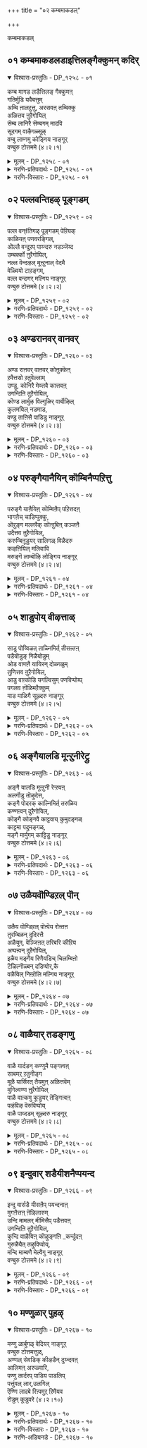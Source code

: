 +++
title = "०२ कम्बमाकडल्"

+++

कम्बमाकडल्

## ०१ कम्बमाकडलडाइत्तिलङ्गैक्कुमन् कदिर्

<details open><summary>विश्वास-प्रस्तुतिः - DP_१२५८ - ०१</summary>

कम्ब मागड लडैत्तिलङ् गैक्कुमऩ्  
गतिर्मुडि यवैबत्तुम्  
अम्बि ऩालऱुत्तु, अरसवऩ् तम्बिक्कु  
अळित्तव ऩुऱैगोयिल्  
सॆम्ब लानिरै सॆण्बगम् मादवि  
सूदगम् वाऴैगळ्सूऴ्  
वम्बु लाम्गमु कोङ्गिय नाङ्गूर्  
वण्बुरु टोत्तममे (४।२।१)
</details>

<details><summary>मूलम् - DP_१२५८ - ०१</summary>

कम्ब मागड लडैत्तिलङ् गैक्कुमऩ्  
गतिर्मुडि यवैबत्तुम्  
अम्बि ऩालऱुत्तु, अरसवऩ् तम्बिक्कु  
अळित्तव ऩुऱैगोयिल्  
सॆम्ब लानिरै सॆण्बगम् मादवि  
सूदगम् वाऴैगळ्सूऴ्  
वम्बु लाम्गमु कोङ्गिय नाङ्गूर्  
वण्बुरु टोत्तममे (४।२।१)
</details>

<details><summary>गरणि-प्रतिपदार्थः - DP_१२५८ - ०१</summary>

कम्बम् = अलॆगळिन्द तुम्बिरुव, मा कडल् = दॊड्ड कडलन्नु, अडैत्तु = अडगिसि, इलङ्गैक्कु मन् = लङ्कॆय राजन, कदिर् = हॊळॆयुव, मुडि अवै पत्तुम् = हत्तु तलॆगळन्नू, अम्बिनाल् = अम्बिनिन्द, अऱुत्तु = कत्तरिसि, अरशु= राज्यवन्नु \(अरसुतनवन्नु\), अवन् तम्बिक्कु= अवन तम्मनिगॆ, अळित्तवन् = कॊट्टवनु, उऱै = वासिसुव, कोयिल् = पवित्रस्थळवॆन्दरॆ, शॆम् = सॊगसाद, पला निरै = हलसिन मरगळ गुम्पिनिन्दलू शॆण् बहम् = सम्पगॆ, मादवि= माधविलतॆ, शूदहम् = मावु, वाऴैहळ् = बाळॆ इवुगळिन्द, शूऴ् = सुत्तुवरियल्पट्टु, वम्बु = परिमळवन्नु, उलाम् = हरडुव, कमुकु = अडकॆय मरगळु, ओङ्गिय = ऎत्तरवागि बॆळॆदिरुव, नाङ्गूर् = तिरुनाङ्गूरिन, वण् पुहुडोत्तममे = सॊबगिन पुरुषोत्तम क्षेत्रवे. 
</details>

<details><summary>गरणि-विस्तारः - DP_१२५८ - ०१</summary>

अलॆगळिन्द तुम्बिरुव बलुदॊड्ड कडलन्नु अडगिसि, लङ्कॆयराजन हत्तु तलॆगळन्नू अम्बिनिन्द कत्तरिसि, अरसुतनवन्नु अवन तम्मनिगॆ कॊट्टवनु नॆलसिरुव पवित्रस्थळवॆन्दरॆ, सॊगसाद हलसिन मरगळ गुम्पुगळिन्दलू, मत्तु सम्पगॆ, माधवि, मावु, बाळॆ मरगळिन्दळू सुत्तुवरियल्पट्टु, परिमळवन्नु हरडुव अडकॆय मरगळु ऎत्तरवागि बॆळॆदिरुव तिरुनाङ्गूरिन सॊबगिन पुरुषोत्तमक्षेत्रवे. 

दुष्टरन्नु निग्रहिसुवुदु, शिष्टरन्नु अनुग्रहिसुवुदु भगवन्तन माळ्कॆयष्टॆ\! अवनु श्रीरामनागि अवतरिसि, अलॆगळिन्द तुम्बिद दॊड्ड दक्षिण समुद्रवन्नु अडगिसि, अदक्कॆ अड्डलागि सेतुवॆकट्टि, लङ्कॆगॆ धाळियिट्टु, लङ्कॆय राजनाद रावणासुरनन्नु ऎदुरिसि, हॊळॆहॊळॆयुव किरीटगळन्नु धरिसिद अवन हत्तु तलॆगळन्नू तन्न अम्बिनिन्दले तुण्डरिसि हाकिदनु. अवन तम्मनाद विभीषणनिगॆ लङ्कॆय राज्यवन्नु पट्टकट्टिदनु. इदु भगवन्तन माळ्कॆगॆ ऒन्दु निदर्शन. आ स्वामिये ईग भूलोकवासिगळन्नु अनुग्रहिसुवुदक्कागि तिरुनाङ्गूरिन वण् पुरुषोत्तम क्षेत्रदल्लि बन्दु नॆलसिद्दानॆ. आ क्षेत्रदल्लि ऎल्लि नोडिदरू हलसिन मरगळु गुम्पुगुम्पागि बॆळॆदिवॆ. सम्पगॆ मरगळू, माविनमरगळू, बाळॆय मरगळू, अडकॆय मरगळू ऎत्तरवागि बॆळॆदु शोभिसुत्तवॆ. अडकॆय मरगळल्लि हॊम्बाळॆगळु बिरिदु परिमळवन्नु ऎल्ल कडॆगू हरडुत्तवॆ. माधवी लतॆगळू इतर हूविन बळ्ळिगळु तुम्बि हरडिवॆ. माधवीलतॆगळू इतर हूविन बळ्ळिगळु तुम्बि हरडिवॆ. इन्थ सॊबगिनिन्द तुम्बि मॆरॆयुव आ पवित्रक्षेत्रदल्लि भगवन्तनन्नु कण्डु, अवन सेवॆयल्लि तॊडगि, अवन अनुग्रहक्कॆ पात्ररागबेकॆन्नुत्तारॆ, आळ्वाररु.
</details>

## ०२ पल्लवन्तिहऴ् पूङ्गडम्

<details open><summary>विश्वास-प्रस्तुतिः - DP_१२५९ - ०२</summary>

पल्ल वन्fतिगऴ् पूङ्गडम् पेऱियक्  
काळियऩ् पणवरङ्गिल्,  
ऒल्लै वन्दुऱप् पाय्न्दरु नडञ्जॆय्द  
उम्बर्क्को ऩुऱैगोयिल्,  
नल्ल वॆन्दऴल् मूऩ्ऱुनाल् वेदमै  
वेळ्वियो टाऱङ्गम्,  
वल्ल वन्दणर् मल्गिय नाङ्गूर्  
वण्बुरु टोत्तममे (४।२।२)
</details>

<details><summary>मूलम् - DP_१२५९ - ०२</summary>

पल्ल वन्fतिगऴ् पूङ्गडम् पेऱियक्  
काळियऩ् पणवरङ्गिल्,  
ऒल्लै वन्दुऱप् पाय्न्दरु नडञ्जॆय्द  
उम्बर्क्को ऩुऱैगोयिल्,  
नल्ल वॆन्दऴल् मूऩ्ऱुनाल् वेदमै  
वेळ्वियो टाऱङ्गम्,  
वल्ल वन्दणर् मल्गिय नाङ्गूर्  
वण्बुरु टोत्तममे (४।२।२)
</details>

<details><summary>गरणि-प्रतिपदार्थः - DP_१२५९ - ०२</summary>

पल्लवम् = चिगुरॆलॆगळु, तिहऴ् = हॊळॆयुव, पू = हू तुम्बिद, कडम्बु = कडम्बद \(कडहद\) मरवन्नु, एऱि = हत्ति, अ काळियन् = आ काळीयन, पणम् = हॆडॆगळॆम्ब, अरङ्गिल् = नाट्यरङ्गदल्लि, ऒल्लै = इद्दक्किद्दन्तॆये \(हटत्तागि\), वन्दु = बन्दु निन्तु, उऱ = बेगलॆ, पाय्न्दु = नॆगॆदु, अरु = अद्भुतवाद, नडम् शॆय्द = नाट्यवन्नाडिद, उम्बर् कोन् = देवतॆगळ ऒडॆयनु, उऱै = वासिसुव, कोयिल् = पवित्रस्थळवॆम्बुदु, नल्ल = पवित्रवाद, \(ऒळ्ळॆय\), वॆम् = ज्वलिसुत्तिरुव, तऴल् = अग्नि मून्ऱु = मूरन्नू, नाल् वेदम् = नाल्कु वेदगळन्नू, ऐवेळ्वियोडु = ऐदु यज्ञगळन्नू, आऱु अङ्गम् = आरु वेदङ्गगळन्नू, वल्ल = बल्लवराद, अन्दणर् = ब्राह्मणरु, मल् हिय = नॆलसिरुव, नाङ्गूर् = तिरुनाङ्गूरिन, वण् पुरुडोत्तममे = वण् पुरुषोत्तम क्षेत्रवे. 
</details>

<details><summary>गरणि-विस्तारः - DP_१२५९ - ०२</summary>

चिगुरॆलॆगळिन्द हॊळॆयुव हूतुम्बिद कदम्बद मरवन्नेरि, आ काळीयन हॆडॆगळॆम्ब नाट्यरङ्गदल्लि हटत्तागि बन्दु, ऒडनॆये हारि, अद्भुतवाद नाट्यवन्नाडिद देवतॆगळ ऒडॆयनु नॆलसिरुव पवित्रस्थळवॆम्बुदु, ऒळ्ळॆय प्रज्वलिसुव मूरु अग्निगळन्नू, नाल्कु वेदगळन्नू, ऐदु यज्ञगळन्नू, आरु वेदाङ्गगळन्नूबल्ल ब्राह्मणरु वासिसुव तिरुनाङ्गूरिन वण् पुरुषोत्तम क्षेत्रवे. 

यमुनानदिय काळिन्दि मडुविनल्लि काळीयनॆम्ब विषसर्प वासिसुत्ता मडुविन नीरन्नु विषमयवागि माडि, दनकरुगळिगूसह कुडियलागदन्तॆ माडिदॆयॆम्ब विषय बालकृष्णनिगॆ तिळियितु. मडुविन दडदल्लि ऒण्टियागि कडहद मरबॆळॆदु निन्तित्तु. अदर तुम्ब चिगुरॆलॆ, हूगळु हॊळॆयुत्ता शोभिसुत्तित्तु. कृष्ण अदन्नेरिद. अदर ऎत्तरवाद कॊम्बॆयिन्द मडुविनॊळक्कॆ धुमुकिद. जॊतॆगारराद गोवळ बालकरु हाहाकार माडिदरु. भयदिन्द नडुगिदरु. दिक्कुतोचदन्तॆ कातरदिन्द मडुवन्ने नोडुत्त निन्तरु. स्वल्पहॊत्तिनॊळगागि अवरॊन्दु अद्भुतवन्नु कण्डरु\! काळीयन तॆरॆद हॆडॆय मेलॆ श्रीकृष्णनिद्द\! अल्लिये अवनु नाट्यवाडुत्ता आनन्दिसुत्तिद्द\! ऎल्लरू आनन्दसागरदल्लि मुळुगिदरु. देवाधिदेवनाद स्वामिये अवनु. अवने ईग, तिरुनाङ्गूरिन वण् पुरुषोत्तम क्षेत्रदल्लि नॆलसिरुवुदु. अल्लि वासिसुव वैदिकरु बहळ निष्ठरु. त्रेताग्नियन्नु श्रद्धॆयिन्द बॆळॆसिकॊण्डु बरुत्तारॆ. अवरिगॆ नाल्कुवेदगळू हृद्गत. पञ्चमहायज्ञगळन्नु प्रतिदिनवू नडॆसुवुदु तप्पुवुदिल्ल. आरु वेदङ्गगळन्नू चॆन्नागि अभ्यास माडिद्दारॆ. अन्थ श्रेष्ठब्राह्मणरु वासिसुव तिरुनाङ्गूरिन वण् पुरुषोत्तम क्षेत्रक्कॆ होगि, भगवन्तन सेवॆमाडि, अवन कृपॆगॆ पात्ररागबेकॆन्नुत्तारॆ आळ्वाररु. 

मूरु अग्निगळु – आहवनीय, गार्हपत्य, दक्षिणाग्नि,

नाल्कु वेदगळु – ऋक्, यजुस्, साम, अथर्व

ऐदु यज्ञगळु – देव, पितृ, ऋषि, मानव, प्राणि.

आरु वेदगळु – शिक्षॆ, व्याकरण, छन्दस्सु, निरुक्त, ज्योतिष, कल्प.
</details>

## ०३ अण्डरानवर् वानवर्

<details open><summary>विश्वास-प्रस्तुतिः - DP_१२६० - ०३</summary>

अण्ड राऩवर् वाऩवर् कोऩुक्कॆऩ्  
ऱमैत्तसो ऱतुवॆल्लाम्  
उण्डु, कोनिरै मेय्त्तवै कात्तवऩ्  
उगन्दिऩि तुऱैगोयिल्,  
कॊण्ड लार्मुऴ विल्गुळिर् वार्बॊऴिल्  
कुलमयिल् नडमाड,  
वण्डु ताऩिसै पाडिडु नाङ्गूर्  
वण्बुरु टोत्तममे (४।२।३)
</details>

<details><summary>मूलम् - DP_१२६० - ०३</summary>

अण्ड राऩवर् वाऩवर् कोऩुक्कॆऩ्  
ऱमैत्तसो ऱतुवॆल्लाम्  
उण्डु, कोनिरै मेय्त्तवै कात्तवऩ्  
उगन्दिऩि तुऱैगोयिल्,  
कॊण्ड लार्मुऴ विल्गुळिर् वार्बॊऴिल्  
कुलमयिल् नडमाड,  
वण्डु ताऩिसै पाडिडु नाङ्गूर्  
वण्बुरु टोत्तममे (४।२।३)
</details>

<details><summary>गरणि-प्रतिपदार्थः - DP_१२६० - ०३</summary>

अण्डर् आनवर् = मानवरु, वानवर् = देवतॆगळु – इवरॆल्लर – कोनुक्कु ऎन्ऱु = ऒडॆयनिगॆ ऎन्दु, अमैन्द = शेखरिसिद, शोऱु अवॆल्लाम् = आहारवन्नॆल्ला, उण्डु = उण्डु, कोनिरै = दनकरुगळ मन्दॆगळन्नु, मेय् त्तु = मेयिसि, अवै कात्तवन् = अवुगळन्नु रक्षिसिदवनु, उहन्दु = आशॆपट्टु, इनिदु = प्रीतियिन्द, उऱैकोयिल् = नॆलसिरुव पवित्रक्षेत्रवॆन्दरॆ, कॊण्डल् = मोडगळु, आर् = तुम्बिकॊण्डु, मुऴविल् = घर्जिसुवाग, कुळिर् = तम्पागि, वार् = हरडिरुव, पॊऴिल् = तोपुगळल्लि, कुलम् = गुम्पुगुम्पागि, मयिल् = नविलुगळु, नडम् = नृत्यमाडुवन्थ, वण्डु तन् = दुम्बिगळु तावागि, इशैपाडुम् = गानमाडुव, नाङ्गूर् = तिरुनाङ्गूरिन वण् पुरुडोत्तममे = वण् पुरुषोत्तम क्षेत्रवे, 
</details>

<details><summary>गरणि-विस्तारः - DP_१२६० - ०३</summary>

मानवर मत्तु देवतॆगळ ऒडॆयनिगॆन्दु शेखरिसिद आहारवन्नॆल्ला उण्डु, दनकरुगळ मन्दॆगळन्नु मेयिसि, अवुगळन्नु रक्षिसिदवनु आशॆपट्टु प्रीतियिन्द नॆलसिरुव पवित्रक्षेत्रवॆन्दरॆ, मोडगळु तुम्बिकॊण्डु घर्जिसुवाग, तम्पागि हरडिरुव तोपुगळल्लि तण्डतण्डवागि नविलुगळु नृत्यमाडुवन्थ मत्तु दुम्बिगळु तावागि गानमाडुवन्थ तिरुनाङ्गूरिन वण् पुरुषोत्तम क्षेत्रवे. 

नन्दगोकुलदल्लि सम्प्रदायवॊन्दित्तु. गोवळरु वर्षवर्षवू शरत्कालदल्लि देवॆन्द्रनिगॆ पूजॆयन्नु विजृम्भणॆयिन्द नडॆसुत्तिद्दरु. आग देवेन्द्रनिगॆन्दु दॊड्ड हब्बवन्नु माडि, राशिराशियागि ऎडॆयन्नु माडि, आ बालवृद्धरागि ऎल्लरू सेरि, सन्तोषदिन्द इरुत्तिद्दरु. देवेन्द्रनु अवरिगॆ समृद्धियागि मळॆसुरिसि, उपकरिसुत्तानॆन्दू अदक्कॆ तावु कृतज्ञतॆयन्नु हागॆ सूचिसबेकॆन्दू अवरु तिळिदिद्दरु. अवर नडुवॆ बॆळॆयुत्तिद्द बालकृष्णनु ऒन्दु सलद ई हब्बद समयदल्लि गोकुलद जनरिगॆ हेळिदनु- देवेन्द्रनु यारु, अवनॆल्लिद्दानॆ अवनु हेगिद्दानॆ ऎम्बुदन्नु यारू कण्डिल्ल. अवने नमगॆ मळॆगरॆयुवनॆम्बुदक्कॆ गुरुतेनु? इक्को, नम्म मग्गुलल्लि नमगू नम्म दनकरुगळिगू आसरॆयागि, नावु कण्डन्तॆ मोडगळन्नु तडॆदु मळॆगरॆसुवुदु ई गोवर्धन पर्वतविदॆ. अदे हुल्लु नीरन्नु नम्म दनकरुगळिगॆ ऒदगिसुवुदु. अदे नम्म प्रत्यक्षआद उपकारि. मग्गुलल्लि कङ्गॊळिसुत्तिरुव गोवर्धनपर्वतक्कॆ ऎडॆमाडोण. काणद देवेन्द्रनिगॆ बेड. “कृष्णन मातु ऎल्लरिगू हितवॆनिसितु. हागॆये, आ सल, गोवळरॆल्लरू सेरि गोवर्धनगिरिगे ऎडॆमाडि, सन्तसगॊण्डरु. कृष्णनु हेळिदन्तॆये, गोवळरु नोडुत्तिरुवन्तॆ, पर्वतदिन्द भव्यवाद ऒन्दु आकृति इळिदु बन्दु, अवरु इक्किद ऎडॆयन्नुण्डु, अवरन्नु हरसि कण्मरॆयायितु. गोवळरॆल्लरू तृप्तरादरु. इदन्नु कण्डु देवेन्द्रनिगॆ कडुकोप बन्तु. इडिय गोकुलवन्ने नाशमाडिबिडुवुदागि बगॆदु, एळु दिनगळ काल सततवाद बिरुसु मळॆयन्नु नन्दगोकुलद मेलॆ सुरिसिदनु. आग बालकृष्णनु गोवर्धन पर्वतवन्नु कॊडॆयन्तॆ ऎत्ति हिडिदु, अदरडियल्लि गोवुगळन्नू गोवळरन्नू रक्षिसिदनु. हीगॆ, भगवन्तनु श्रीकृष्णरूपियागि, गोवुगळन्नू गोवळरन्नू रक्षिसिदनु. हीगॆ, भगवन्तनु श्रीकृष्णरूपियागि, गोवुगळन्नु मेयिसिद्दल्लदॆ, अवुगळन्नु अपायदिन्द रक्षिसिद हिरिमॆयुळ्ळवनु. आ स्वामिये ईग तिरुनाङ्गूरिन वण् पुरुषोत्तम क्षेत्रदल्लि नॆलसिद्दानॆ. अल्लि मोडगळु कालकालक्कॆ मळॆगरॆयुवुवु. अवुगळ घर्जनॆगॆ तम्पाद तोपुगळल्लि वासिसुव नविलुगान माडुत्तिरुवुवु. आ सॊबगिन क्षेत्रक्कॆ होगि भगवन्तन सेवॆ माडि, अवन कृपॆगॆ पात्ररागबेकॆन्दु आळ्वाररु हेळुत्तारॆ.
</details>

## ०४ परुङ्गैयानैयिन् कॊम्बिनैप्पऱित्तु

<details open><summary>विश्वास-प्रस्तुतिः - DP_१२६१ - ०४</summary>

परुङ्गै याऩैयिऩ् कॊम्बिऩैप् पऱित्तदऩ्  
भागऩैच् चाडिप्पुक्कु,  
ऒऱुङ्ग मल्लरैक् कॊऩ्ऱुबिऩ् कञ्जऩै  
उदैत्तव ऩुऱैगोयिल्,  
करुम्बिऩूडुयर् सालिगळ् विळैदरु  
कऴऩियिल् मलिवावि  
मरुङ्गॆ लाम्बॊऴि लोङ्गिय नाङ्गूर्  
वण्बुरु टोत्तममे (४।२।४)
</details>

<details><summary>मूलम् - DP_१२६१ - ०४</summary>

परुङ्गै याऩैयिऩ् कॊम्बिऩैप् पऱित्तदऩ्  
भागऩैच् चाडिप्पुक्कु,  
ऒऱुङ्ग मल्लरैक् कॊऩ्ऱुबिऩ् कञ्जऩै  
उदैत्तव ऩुऱैगोयिल्,  
करुम्बिऩूडुयर् सालिगळ् विळैदरु  
कऴऩियिल् मलिवावि  
मरुङ्गॆ लाम्बॊऴि लोङ्गिय नाङ्गूर्  
वण्बुरु टोत्तममे (४।२।४)
</details>

<details><summary>गरणि-प्रतिपदार्थः - DP_१२६१ - ०४</summary>

परु = बलितिरुव \(दप्पनाद\), कै = सॊण्डलिन, यानैयिन् = आनॆय, कॊम्बिनै= दन्तवन्नु, पऱित्तु = मुरिदु \(कित्तु\)कॊण्डु, अदन् पाहनै = अदर मावटिगनन्नु, शादि = कॊन्दु, पुक्कु = ऒळहॊक्कु ऒरुङ्ग = सालागि \(ऒब्बरागुतलॊब्बनागि\), मल्लरै = जट्टिगळन्नु, कॊन्ऱु= कॊन्दु, पिन् = अनन्तर, कञ्जनै = कंसनन्नु, उदैत्तवन् = ऒदॆदुकॊन्दवनु, उऱै = कंसनन्नु, उदैत्तवन् = ऒदॆदुकॊन्दवनु, उऱै = वासिसुव, कोयिल् = पवित्रस्थळवॆन्दरॆ, करुम्बिनुडु = कब्बिनॊडनॆ, उयर् = ऎत्तरवाद, शालिहळ् = बत्तवु, विळैतरु = बॆळॆयुव, कऴनियिल् = गद्दॆगळल्लि, मलि = तुम्बिरुव, वावि = इळियुव बाविगळ, मरुङ्गु ऎल्लाम् = मग्गुलल्लॆल्ला, पॊऴिल् = तोपुगळु, ओङ्गिय = ऎत्तरवागि बॆळॆदिरुव, नाङ्गूर् = तिरुनाङ्गूरिन, वण् पुरुडोत्तममे = वण् पुरुषोत्तम क्षेत्रवे. 
</details>

<details><summary>गरणि-विस्तारः - DP_१२६१ - ०४</summary>

बलितु दप्पनाद सॊण्डलिन आनॆय दन्तवन्नु मुरिदुकॊण्डु अदर मावटिगनन्नु कॊन्दु, ऒळहॊक्कु, ऒब्बरागुतलॊब्बरागि जट्टिगळन्नु कॊन्दु, अनन्तर कंसनन्नु ऒदॆदुकॊन्दवनु वासिसुव पवित्रस्थळवॆन्दरॆ, कब्बिगॆ सरिसमनागि ऎत्तरवागि बत्तवु बॆळॆयुव गद्दॆगळल्लि तुम्बिरुव इळियुव बाविगळ मग्गुलल्लि ऎल्ल कडॆयू ऎत्तरवागि बॆळॆदिरुव तोपुगळुळ्ळ तिरुनाङ्गूरिन वण् पुरुषोत्तम क्षेत्रवे. 

मधुरॆय हॆब्बागिलल्लि कंसन प्रेरणॆयिन्द कृष्णनन्नु कॊल्ललु बलिष्ठवाद कुवलयापीडवॆम्ब मद्दानॆयु कादित्तु. कृष्णनन्नु कण्डॊडनॆ अदर मावटिगनु अदन्नु अवन मेलॆ नुग्गिसिदनु. बालकृष्णनु अदन्नु ऎदुरिसि, अदर दन्तवन्नु मुरिदुकॊण्डु, अदरिन्दले आ दुष्टमावटिगनन्नु कॊन्दु हाकिदनु. 

हॆब्बागिलन्नु दाटि, ऒळहॊक्काग, अवनन्नु \(कृष्णनन्नु\) ऎदुरिसलु नुरित जट्टिगळु कादिद्दरु. अवरू कंसनिन्द प्रेरितरादवरे. बालकृष्णनु आ नुरित जट्टिगळन्नु ऒब्बनागुतलॊब्बनन्नु कॊन्दुहाकि ऎल्लरन्नू मुगिसिदनु. 

कडॆगॆ, ऎल्ल कॆडुकिगू कारणनाद कंसनन्ने कृष्णनु जुट्टुहिडिदु कॆळक्कॆळॆदु कालिनिन्द ऒदॆदु कॊन्दु हाकिदनु. स्वामियु दुष्ट निग्रहमाडिद्दु हीगॆ. आ स्वामिये ईग तिरुनाङ्गूरिन वण् पुरुषोत्तम क्षेत्रदल्लि नॆलसिद्दानॆ. अदु बलु हुलुसाद क्षेत्र. ऎल्लि नोडिदरू कॆम्बत्तद गद्दॆगळु अल्लि बॆळॆयुव बत्तवादरो कब्बिन हागॆये ऎत्तरवागि, आ कब्बन्ने सोलिसिबिडुवन्तॆ, बॆळॆयुत्तदॆ. गद्दॆगळ मग्गुलल्ले इळियुव बाविगळु हेरळवागिवॆ. अल्लदॆ, नीरिन कालुवॆगळु तुम्बि हरियुत्तवॆ. इवुगळे आ गद्दॆगळिगॆ आसरॆ. 

आ सुन्दर क्षेत्रक्कॆ होगि, स्वामिय सेवॆ माडि, अवन कृपॆगॆ पात्ररागबेकॆन्नुत्तारॆ आळ्वाररु.
</details>

## ०५ शाडुपोय् वीऴत्ताळ्

<details open><summary>विश्वास-प्रस्तुतिः - DP_१२६२ - ०५</summary>

साडु पोय्विऴत् ताळ्निमिर्त् तीसऩ्तऩ्  
पडैयॊडुङ् गिळैयोडुम्  
ओड वाणऩै यायिरन् दोळ्गळुम्  
तुणित्तव ऩुऱैगोयिल्,  
आडु वाऩ्कॊडि यगल्विसुम् पणविप्पोय्प्  
पगलव ऩॊळिमऱैक्कुम्  
माड माळिगै सूऴ्दरु नाङ्गूर्  
वण्बुरु टोत्तममे (४।२।५)
</details>

<details><summary>मूलम् - DP_१२६२ - ०५</summary>

साडु पोय्विऴत् ताळ्निमिर्त् तीसऩ्तऩ्  
पडैयॊडुङ् गिळैयोडुम्  
ओड वाणऩै यायिरन् दोळ्गळुम्  
तुणित्तव ऩुऱैगोयिल्,  
आडु वाऩ्कॊडि यगल्विसुम् पणविप्पोय्प्  
पगलव ऩॊळिमऱैक्कुम्  
माड माळिगै सूऴ्दरु नाङ्गूर्  
वण्बुरु टोत्तममे (४।२।५)
</details>

<details><summary>गरणि-प्रतिपदार्थः - DP_१२६२ - ०५</summary>

शाडु = शकटवु, पोय् वीऴ = होगि बीळुवन्तॆ, ताळ् = कालुगळन्नु, निमिर् त्तु = चाचिदवनू, ईशन् = ईश्वरनु, तन् पडैयोडुम् = तन्न भूतगणगळॊडनॆ \(सेनॆयॊडनॆ\), किळैयोडुम् = बळगदवरॊडनॆ, ओड = सोतुहोगलु, वाणनै = बाणसुरनन्नु, आयिरम् तोळहळु = अवन साविर तोळुगळन्नु, तुणित्तवन् = तुण्डरिसिदवनू, उऱै कोयिल् = नॆलसिरुव क्षेत्रवॆन्दरॆ, आडु = अलुगाडुत्तिरुव, वान् कॊडि = सुन्दरवाद ध्वजगळु, अहल् विशुम्बु= विस्तारवाद गगनवन्नु, अणविपोय् = एरिहोगि, पहलवन् = सूर्यन, ऒळि = बॆळकन्नु, मऱैक्कूम् = मरॆमाडुवन्थ, माडम् = उप्परिगॆय मनॆगळू, माळिहै = महडि मनॆगळू, शूऴ् तरु = सुत्तुवरिदिरुव, नाङ्गूर् = तिरुनाङ्गूरिन, विण् पुरुडोत्तममे = विण् पुरुषोत्तम क्षेत्रवे. 
</details>

<details><summary>गरणि-विस्तारः - DP_१२६२ - ०५</summary>

शकटवु होगि बीळुवन्तॆ कालुगळन्नु चाचिदवनू, ईश्वरनु तन्न सेनॆयॊडनॆयू बळगदवरॊडनॆयू सोतु होगलु बाणासुरन साविर तोळुगळन्नु तुण्डरिसिदवनू नॆलसिरुव पवित्रस्थळवॆन्दरॆ, अलुगाडुत्तिरुव सुन्दरवाद ध्वजगळु विशालवाद गगनवन्नु निलुकि, सूर्यन बॆळकन्नु मरॆमाडुवन्थ उप्परिगॆ मनॆगळु महडिमनॆगळु सुत्तुवरिदिरुव तिरुनाङ्गूरिन विण् पुरुषोत्तम क्षेत्रवे. 

भगवन्तनु कृष्णनागि अवतरिसि नडॆसिद अद्भुतकार्यगळु अवनु हुट्टिद गळिगॆयिन्दलू कण्डुबन्दिवॆयष्टॆ\! अवुगळल्लि शकटासुरसंहार स्वामियु ऎळॆय मगुवागिद्दाग नडॆदद्दु. बाणासुरन दर्पवन्नु मुरिदद्दु अवनु दॊड्डवनाद मेलॆ, ई ऎरडन्नू इल्लि आळ्वाररु सूचिसिद्दारॆ. 

कंसनाद प्रेरितनाद शकटासुरनु नन्दगोकुलदल्लि ऎळॆय मगुवागि बॆळॆयुत्तिद्द कृष्णनन्नु कॊल्लबेकॆन्दु बन्द. ऒन्दु बण्डिय रूपवन्नु तळॆदु आडुत्त मलगिद्द शिशुवाद कृष्णनमेलॆ हरिदु अवनन्नु कॊन्दु बिडबेकॆम्बुदुआ असुरन हवणिकॆ. हसुळॆयन्तॆ कालन्नु आडिसुत्तिरुवन्तॆये मुन्नुग्गि अवन मेलॆये बरुत्तिद्द बण्डियन्नु तन्न पुट्ट कालिनिन्द झाडिसिद. परिणामवागि, बण्डियु पुडिपुडियागि बित्तु. हीगादद्दु शकटवधॆ. 

बाणासुरनन्नु कावलुगारनन्तॆ रक्षिसुवुदागि वरवन्नित्तु अदक्कॆ कट्टिबिद्दिद्दु ईश्वरनु कृष्णनॊडनॆ होराडलारदॆ अवन सेनॆ परिवारगळॊडनॆ सोतु होद. बाणने स्वतः कृष्णनन्नु युद्धदल्लि ऎदुरिसबेकायितु. कृष्णनु अवन साविरतोळुगळन्नु तुण्डरिसि हाकिद्दल्लदॆ, मितिमीरिद अवन हॆम्मॆयन्नु मुरिदु, अवनन्नु तन्न बन्धुवन्नागि माडिकॊण्डनु. कृष्णन मगनाद प्रद्युम्नन मगनाद अनिरुद्धनिगू बाणासुरन मगळाद उषॆगू सम्भ्रमदिन्द विवाह, आमेलॆ, नडॆयितु. 

अद्भुत पराक्रमदल्लि हॆसरान्त आ स्वामिये ईग तिरुनाङ्गूरिन वण् पुरुषोत्तम क्षेत्रदल्लि नॆलसिद्दानॆ. आ क्षेत्रदल्लिरुव उपरिगॆगळ मत्तु महडि मनॆगळ मेलॆ ऎत्तरदल्लि ध्वजगळु हाराडुत्तवॆ. विशालगगनदल्लि हाराडुव आ ध्वजगळु सूर्यन बॆळकन्ने मरॆमाडिबिट्टिवॆ. भगवन्तन अपूर्ववाद शोभॆयन्नु हॆच्चिसलॆन्दो काणॆ\! आ क्षेत्रक्कॆ होगि, भगवन्तन सेवॆयल्लि तॊडगि, अवन कृपॆगॆ पात्ररागबेकॆन्नुत्तारॆ आळ्वाररु.
</details>

## ०६ अङ्गैयालडि मून्ऱुनीरेट्रु

<details open><summary>विश्वास-प्रस्तुतिः - DP_१२६३ - ०६</summary>

अङ्गै यालडि मूऩ्ऱुनी रेऱ्ऱयऩ्  
अलर्गॊडु तॊऴुदेत्त,  
कङ्गै पोदरक् काल्निमिर्त् तरुळिय  
कण्णऩ्वन् दुऱैगोयिल्,  
कॊङ्गै कोङ्गवै काट्टवाय् कुमुदङ्गळ्  
काट्टमा पदुमङ्गळ्,  
मङ्गै मार्मुगम् काट्टिडु नाङ्गूर्  
वण्बुरु टोत्तममे (४।२।६)
</details>

<details><summary>मूलम् - DP_१२६३ - ०६</summary>

अङ्गै यालडि मूऩ्ऱुनी रेऱ्ऱयऩ्  
अलर्गॊडु तॊऴुदेत्त,  
कङ्गै पोदरक् काल्निमिर्त् तरुळिय  
कण्णऩ्वन् दुऱैगोयिल्,  
कॊङ्गै कोङ्गवै काट्टवाय् कुमुदङ्गळ्  
काट्टमा पदुमङ्गळ्,  
मङ्गै मार्मुगम् काट्टिडु नाङ्गूर्  
वण्बुरु टोत्तममे (४।२।६)
</details>

<details><summary>गरणि-प्रतिपदार्थः - DP_१२६३ - ०६</summary>

अम् = दिव्यवाद, कैयाल् = कैयल्लि, अडिमून्ऱु= मूरु अडिगळ \(हॆज्जॆगळ\), नीर् = \(दानक्कागि\) नीरन्नु धारॆ ऎरॆसिकॊण्डु, अयन् = अजनु \(चतुर्मुखनु\), अलर् कॊडु = हूगळन्नु अर्पिसि, तॊऴुदु = नमस्करिसि, एत्त = स्तुतिसलु, कङ्गै = गङ्गॆयु, पोदर = हरिदुबरुवन्तॆ, काल् = निमिर्त्तु = कालन्नु चाचि, अरुळिय = कृपॆमाडिद, कण्णन् = सर्वेश्वरनु, वन्दु = बन्दु, उऱै = नॆलसिरुव, कोयिल् = पवित्रस्थळवॆन्दरॆ, कोङ्गु अवै = कोङ्गु मरगळ मॊग्गुगळु, मङ्गै मार् = स्त्रीयर, कॊङ्गै काट्ट = स्तनगळन्नु सूचिसलु, कुमुदम् = तावरॆ हूगळु, वाय् काट्ट = चॆन्दुटिगळन्नु सूचिसलु, मा = सॊबगिनिन्द कूडिद, पदुमङ्गळ् = पद्मगलु \(कमलगळु\) मुहम् काट्टिडु = मुखगळन्नु सूचिसुव, नाङ्गूर् = तिरुनाङ्गूरिन, वण् पुरुडोत्तममे = वण् पुरुषोत्तम क्षेत्रवे. 
</details>

<details><summary>गरणि-विस्तारः - DP_१२६३ - ०६</summary>

मूरडि नॆलद दानक्कागि दिव्यवाद कैयल्लि नीरन्नु धारॆ ऎरॆसिकॊण्डु, चतुर्मुख ब्रह्मनु हूगळन्नु अर्पिसि नमस्करिसि स्तुतिसुवन्तॆयू गङ्गॆयु हरिदु बरुवन्तॆयू कालन्नु चाचिद सर्वेश्वरनु बन्दु नॆलसिरुव पवित्रस्थळवॆन्दरॆ, कोङ्गुमरगळ मॊग्गुगळु स्त्रीयर स्तनगळन्नु सूचिसुवन्तॆयू, सॊबगिन दॊड्ड कमलगळु अवर मुखगळन्नु सूचिसुवन्तॆयू इरुव तिरुनाङ्गूरिन वण् पुरुषोत्तमक्षेत्रवे. 

कॊडुवुदक्कागि कैयन्नु यावागलू मुन्दुमाडिरुव महाबलिचक्रवर्तियन्नु विशिष्टरीतियल्लि अनुग्रहिसुवुदक्कागि, सर्वेश्वरनु अवन यागशालॆगॆ अत्यपरूपवाद वामनवटुवागि होदनु. मूरु हॆज्जॆगळष्टु नॆल तनगॆ बेकॆन्दु बलिचक्रवर्तियन्नु याचिसिदनु. कॊट्टॆनॆन्दु हेळुत्ता चक्रवर्तियु वटुविन कैयल्लि नीरन्नॆरॆदनु. आ कूडले, भगवन्तनु अद्भुत रीतियल्लि त्रिविक्रमनागि बॆळॆदु निन्तनु. तन्न ऒन्दु हॆज्जॆयिन्द इडिय भूमण्डलवन्नॆल्ला आवरिसि अळॆदुबिट्टनु\! भगवन्तनु तन्न ऎरडनॆय हॆज्जॆयिन्द ऊर्ध्वलोकगळन्नु अळॆदुकॊळ्ळुवुदक्कागि तन्न कालन्नु अत्त विस्तरिसिदनु. आग, भगवन्तन पादवु ब्रह्मलोकवन्नु मुट्टितु. चतुर्मुखनिगॆ परमानन्दवायितु. ऒडनॆये अवनु सर्वेश्वरन पादवन्नु तन्न कमण्डलु जलदिन्द तॊळॆदु, अपरूपवाद हूगळिन्द अर्चिसि, स्तुतिसिदनु. आ पादोदकवे देवगङ्गॆयागि हरिदु बन्तु. भगीरथन प्रयत्नद फलवागि आ देवगङ्गॆयु भूलोकदल्लि हरिदु अल्लिन्द पाताळ लोकवन्नू सेरि – मूरुलोकगळन्नू पवित्रगॊळिसितु. अद्भुतकारियाद आ स्वामिये ईग आशॆयिन्द तिरुनाङ्गूरिन वण् पुरुषोत्तमनु क्षेत्रदल्लि नॆलसिद्दानॆ. आ क्षेत्रदल्लिरुव स्त्रीयरु प्रकृतिय सौन्दर्यवन्ने प्रतिबिम्बिसुववरु.
</details>

## ०७ उळैयवॊण्डिऱल् पॊन्

<details open><summary>विश्वास-प्रस्तुतिः - DP_१२६४ - ०७</summary>

उळैय वॊण्डिऱल् पॊऩ्पॆय रोऩ्तऩ  
तुरम्बिळन् दुदिरत्तै  
अळैयुम्, वॆञ्जिऩत् तरिबरि कीऱिय  
अप्पऩ्वन् दुऱैगोयिल्,  
इळैय मङ्गैय रिणैयडिच् चिलम्बिऩो  
टॆऴिल्गॊळ्बन् दडिप्पोर्,कै  
वळैयिल् निऩ्ऱॊलि मल्गिय नाङ्गूर्  
वण्बुरु टोत्तममे (४।२।७)
</details>

<details><summary>मूलम् - DP_१२६४ - ०७</summary>

उळैय वॊण्डिऱल् पॊऩ्पॆय रोऩ्तऩ  
तुरम्बिळन् दुदिरत्तै  
अळैयुम्, वॆञ्जिऩत् तरिबरि कीऱिय  
अप्पऩ्वन् दुऱैगोयिल्,  
इळैय मङ्गैय रिणैयडिच् चिलम्बिऩो  
टॆऴिल्गॊळ्बन् दडिप्पोर्,कै  
वळैयिल् निऩ्ऱॊलि मल्गिय नाङ्गूर्  
वण्बुरु टोत्तममे (४।२।७)
</details>

<details><summary>गरणि-प्रतिपदार्थः - DP_१२६४ - ०७</summary>

उळैय = यातनॆपडुवन्तॆ, ऒण् तिऱल् = असाधारणवाद सामर्थ्यवन्नुळ्ळ, पॊन् पॆयरोन् तनदु = हिरण्यकशिपुविन, उरम् = ऎदॆयन्नु, पिळन्दु = सीळि, उदिरत्तै = रक्तवन्नु, अळैयुम् = अळॆयुववनाद, वॆम् शिनत्तु = कडुकोपद, अरि = नरसिंहनू, परि = कुदुरॆयन्नु, कीऱिय = सीळिदवनू, अप्पन् = सर्वेश्वरनू, वन्दु = \(भूलोकक्कॆ\) बन्दु, उऱै = वासिसुव, कोयिल् = पवित्रस्थळवॆन्दरॆ, इळैमङ्गैयर् = ऎळॆयहॆङ्गळ, इणैअडि = ऎरडु कालुगळ, शिलम्बिनोडु = गॆज्जॆगळिन्दलू, ऎऴिल् कॊळ् = सुन्दरवाद, पन्दु = चॆण्डन्नु, अडिप्पोर् = हॊडॆयुववर, कैवळैयिल् निन्ऱु = कैबळॆगळिन्दलू, ऒलिमल् हिय = सद्दु तुम्बिरुव, नाङ्गूर् = तिरुनाङ्गूरिन, वण् पुरुडोत्तममे = वण् पुरुषोत्तम क्षेत्रवे. 
</details>

<details><summary>गरणि-विस्तारः - DP_१२६४ - ०७</summary>

बहळ बाधॆपडुवन्तॆ असाधारणवाद सामर्थ्यवुळ्ळ हिरण्यकशिपुविनॆ ऎदॆयन्नु सीळि, रक्तवन्नु अळॆद कडुकोपद नरहरिस्वरूपनू, कुदुरॆयन्नुसीळिकॊन्दवनू, सर्वेश्वरनू \(भूलोकक्कॆ\) बन्दु नॆलसिरुव पवित्रक्षेत्रवॆन्दरॆ ऎळॆयवयस्सिन हॆङ्गसर ऎरडु कालुगळ गॆज्जॆगळिन्दलू, सुन्दरवाद चॆण्डन्नु हॊडॆयुववर कैबळॆगळिन्दलू सद्दु तुम्बिरुव तिरुनाङ्गूरिन वण् पुरुषोत्तम क्षेत्रवे. 

भयवॆम्बुदन्ने कण्डरियद असाधारण सामर्थ्यवुळ्ळ हिरण्यकशिपुविन ऎदॆयन्नु सीळि, रक्तवन्नु सूरॆगॊण्डवनु अतिविलक्षणवाद नरहरिय रूपवन्नु तळॆदु बन्द कडुकोपियाद सर्वेश्वरनु – ईग भूलोकदल्लि इष्टपट्टु नॆलसिरुव पवित्रस्थळए तिरुनाङ्गूरिन वण् पुरुषोत्तम क्षेत्र. अल्लिय बालकियरु नर्तन माडुवाग अवर काल्गॆज्जॆगळिन्द हॊरडुव सद्दू, चॆण्डाटवाडुवाग कैबळॆगळिन्द हॊरडुव सद्दू मधुरवागि कूडिकॊण्डु शोभिसुवुदु. आ क्षेत्रक्कॆ होगि, भगवन्तनन्नु आश्रयिसि, अवन कृपॆगॆ पात्ररागबेकॆन्नुत्तारॆ आळ्वाररु.
</details>

## ०८ वाळैयार् तडङ्गणु

<details open><summary>विश्वास-प्रस्तुतिः - DP_१२६५ - ०८</summary>

वाळै यार्दडन् कण्णुमै पङ्गऩ्वऩ्  
साबमऱ् ऱतुनीङ्ग  
मूळै यार्सिरत् तैयमुऩ् अळित्तवॆम्  
मुगिल्वण्ण ऩुऱैगोयिल्  
पाळै वाऩ्कमु कूडुयर् तॆङ्गिऩ्वऩ्  
पऴंविऴ वॆरुविप्पोय्  
वाळै पाय्दडम् सूऴ्दरु नाङ्गूर्  
वण्बुरु टोत्तममे (४।२।८)
</details>

<details><summary>मूलम् - DP_१२६५ - ०८</summary>

वाळै यार्दडन् कण्णुमै पङ्गऩ्वऩ्  
साबमऱ् ऱतुनीङ्ग  
मूळै यार्सिरत् तैयमुऩ् अळित्तवॆम्  
मुगिल्वण्ण ऩुऱैगोयिल्  
पाळै वाऩ्कमु कूडुयर् तॆङ्गिऩ्वऩ्  
पऴंविऴ वॆरुविप्पोय्  
वाळै पाय्दडम् सूऴ्दरु नाङ्गूर्  
वण्बुरु टोत्तममे (४।२।८)
</details>

<details><summary>गरणि-प्रतिपदार्थः - DP_१२६५ - ०८</summary>

वाळै = बाळॆ मीनिन हागॆ, आर् = तुम्बिरुव तड कण् = विशालवाद कण्णुगळुळ्ल, उमै = उमॆय, पङ्गन् = तपोभङ्ग माडिदवन, वल् = कठिणवाद, शापम् = शापवु, मट्रु अदु = अदु पूर्तियागि, नीङ्ग = कळॆयुवन्तॆ, \(तॊलगि होगुवन्तॆ\), मूळै आर् = मूळॆयिन्दले आगिरुव, शिरतु = तलॆबुरुडॆयल्लि, मुन् = हिन्दॆ ऒन्दु कालदल्लि, ऐयम् = भिक्षॆयन्नु, अळित्त = नीडिद, ऎम् मुहिल् वण्णन् = नम्म मुगिलु बण्णदवनु, उऱै = नॆलसिरुव, कोयिल् = पवित्रस्थळवॆम्बुदु, पाळै = नॆलसिरुव, कोयिल् = पवित्रस्थळवॆम्बुदु, पाळै = हॊम्बाळॆगळन्नु, वान् = ऎत्तरदल्लि पडॆदिरुव, कमुकु ऊडु = अडकॆमरगळ नडुवॆ, उयर् = ऎत्तरवाद, तॆङ्गिन् = तॆङ्गिन मरगळ, वन् पळम् = बलित तॆङ्गिन कायिगळु, वीळ = बीळलु, वॆरुवि पोय् = हॆदरिबिट्टु, वाळै = बाळॆमीनुगळु, पाय् = रभसदिन्द नॆगॆयुवन्थ तडम् = तटाकगळिन्द, शूळ् तरु = सुत्तुवरिदिरुव, नाङ्गूर् = तिरुनाङ्गूरिन, वण् पुरुडोत्तममे = वण् पुरुषोत्तम क्षेत्रवे. 
</details>

<details><summary>गरणि-विस्तारः - DP_१२६५ - ०८</summary>

बाळॆय मीनिन हागॆ \(मुखदल्लि\) तुम्बि विशालवाद कण्णुगळुळ्ळ उमॆय तपस्सन्नुभङ्गपडिसिदवन कठिणशालवु पूर्तियागि अळियुवन्तॆ, हिन्दॆ ऒन्दु सल, मूळॆगळिन्दाद तलॆबुरुडॆयल्लि बिक्षॆयन्नुनीडिद नम्म मुगिल्वण्णनु नॆलसिरुव पवित्रस्थळवॆन्दरॆ, ऎत्तरदल्लि पडॆद हॊम्बाळॆगळुळ्ळ अडकॆय मरगळ नडुवॆ ऎत्तरवाद तॆङ्गिन मरगळिन्द बलित तॆङ्गिन कायिगळु बीळुवाग, बाळॆ मीनुगळु हॆदरि अल्लिन्द वेगवागि हारिसेरिकॊळ्ळुवन्थ तटाकगळिन्द सुत्तुवरिदिरुव तिरुनाङ्गूरिन वन् पुरुषोत्तम क्षेत्रवे. 

हिमवन्तन मगळू परमसुन्दरियू आद उमॆयु शिवनन्ने मदुवॆयागुवॆनॆन्दु हट हिडिदु अवनन्नु पडॆदुकॊळ्ळुवुदक्कागि उग्रतपस्सन्नाचरिसिदळु. अवळ भक्ति, निष्ठॆगळिगॆ मॆच्चि शिवनु प्रत्यक्षनागि, अवळन्नु तन्न ’अर्धाङ्गि’यन्नागि माडिकॊण्डनु. शिवनु अर्धनारीश्वरनादद्दु हीगॆ. 

त्रिमूर्तिगळल्लि शिवनिगू ऐदु तलॆगळु, ब्रह्मनिगू ऐदु तलॆगळु. इदरिन्द अवरिब्बर विषयदल्लि पदेअदे सन्देहवुण्टागुत्तित्तु. इदन्नु सुलभवागि निवारिसि बिडबहुदॆन्दु शिवनु ब्रह्मन ऒन्दु तलॆयन्नु जिगुटिहाकिदनन्तॆ. ब्रह्मन तलॆ शिवन कैगे अण्टिकॊण्डु बिट्टितन्तॆ. आग शिवनिगॆ बहळ सङ्कटवायितन्तॆ. आग शिवनिगॆ बहळ सङ्कटवायितन्तॆ. ब्रह्महत्यादोषवन्नू, तन्न बल अङ्गैगॆ अण्टिकॊण्डिरुव ब्रह्मकपालवन्नू नीगिसिकॊळ्ळुवुदु हेगॆ ऎन्दु बहुवागि योचिसिदनन्तॆ. अदक्कागि अवनु भस्मधारियागि कपालवन्नु हिडिदु भिक्षॆगॆ हॊरटनन्तॆ. शिवनु मूरुलोकगळल्लि भिक्षॆयॆत्तिदरू आ कपालवु तुम्बलिल्लवन्तॆ. कडॆगॆ हिमालयद तप्पलल्लिद्द बदरिकाश्रमक्कॆ शिवनु बन्दनन्तॆ. अल्लि नॆलसिरुव \(बदरि\)नारायणनु तन्न बलगैयन्नु मुन्दक्कॆ चाचि कपालद मेलॆ हिडिदु, तन्न मैयिन्द रक्तवन्नु हरिसुत्ता “अक्षयं” ऎन्दनन्तॆ. कपालवन्नु रक्तवु तुम्बिसिद कूडले, कैयन्नु कॆळमुखवागि माडॆन्दु शिवनिगॆ हेळिदनन्तॆ. शिवनु हागॆ माडिद कूडले कपालवु कळचि बिद्दु योयितन्तॆ. शिवन कठिण शापवन्नु नारायणनु नीगिसिद्दू हीगॆ. \(ईगलू बदरि क्षेत्रक्कॆ होगुव यात्रिकरु अल्लि ’ब्रह्मकपाल’वन्नु सन्दर्शिसुत्तारॆ\).

अन्थ उदारियाद सर्वेश्वरनु ईग तिरुनाङ्गूरिन वण् पुरुषोत्तम क्षेत्रदल्लि नॆलसिद्दानॆ. आ क्षेत्रदल्लि तॆङ्गु, अडकॆ मरगळु हेरळवागिवॆ. ऎल्लि नोडिदरू विशालवाद तटाकगळिवॆ. ऎत्तरवागि बॆळॆद तॆङ्गिन मरगळिन्द बलित तॆङ्गिनकायिगळु कॆळगॆ गद्दॆगळल्लि उदुरिबिद्दाग, अल्लि वासवागिरुव बाळॆमीनुगळु हॆदरि, अल्लिन्द मग्गुलल्ले इरुव तटाकगळिगॆ हारिकॊळ्ळुवुवु. निर्भयवाद जीवनक्कॆ आकरवागिरुव आ पवित्र स्थळवन्नु सेरि, भगवन्तनन्नु आश्रयिसि, अवन सेवॆमाडि, अवन कृपॆगॆ पात्ररागबेकु ऎन्नुत्तारॆ आळ्वाररु.
</details>

## ०९ इन्दुवार् शडैयीशनैप्पयन्द

<details open><summary>विश्वास-प्रस्तुतिः - DP_१२६६ - ०९</summary>

इन्दु वार्सडै यीसऩैप् पयन्दनाऩ्  
मुगऩैत्तऩ् ऩॆऴिलारुम्  
उन्दि मामलर् मीमिसैप् पडैत्तवऩ्  
उगन्दिऩि तुऱैगोयिल्,  
कुन्दि वाऴैयिऩ् कॊऴुङ्गऩि _कर्न्दुदऩ्  
गुरुळैयैत् तऴुविप्पोय्,  
मन्दि माम्बणै मेल्वैगु नाङ्गूर्  
वण्बुरु टोत्तममे (४।२।९)
</details>

<details><summary>मूलम् - DP_१२६६ - ०९</summary>

इन्दु वार्सडै यीसऩैप् पयन्दनाऩ्  
मुगऩैत्तऩ् ऩॆऴिलारुम्  
उन्दि मामलर् मीमिसैप् पडैत्तवऩ्  
उगन्दिऩि तुऱैगोयिल्,  
कुन्दि वाऴैयिऩ् कॊऴुङ्गऩि _कर्न्दुदऩ्  
गुरुळैयैत् तऴुविप्पोय्,  
मन्दि माम्बणै मेल्वैगु नाङ्गूर्  
वण्बुरु टोत्तममे (४।२।९)
</details>

<details><summary>गरणि-प्रतिपदार्थः - DP_१२६६ - ०९</summary>

इन्दु = चन्द्रनिन्द कूडिद, वार् = उद्दनाद, शडै = जडॆय, ईशनै = ईश्वरनन्नु \(रुद्रनन्नु\), पयन्द = पडॆद, नान् मुहनै = नाल्मुखनन्नु, तन् = तन्न, ऎऴिल् आरुम् = सॊबगु तुम्बिद, उन्दि मामलर् = नाभिय दॊड्ड कमलद, मीमिशै = मेलॆ, पडैत्त = नाभिय दॊड्ड कमलद, मीमिशै = मेलॆ, पडैत्तवन् = पडॆदवनु, उहन्दु = आशॆपट्टु, इनिदु = प्रीतियिन्द, उऱै = वासिसुव, \(नॆलसिरुव\), कोयिल् = पवित्रस्थळवॆन्दरॆ, कुन्दि = मॆट्टिङ्गालिट्टु नडॆदु, वाऴैयिन् = बाळॆय, कॊऴु कनि= पुष्पवाद हण्णन्नु, नुहर्न्दु = तिन्दु, तन् कुरुळैयै = तन्न मरियन्नु, तऴुवि = समाधानपडिसि, \(अदन्नॆत्तिकॊण्डु\), पोय् = होगि, मन्दि = हॆण्णुकोतियु \(तायिकोतियु\), माम् पणैवेल् = माविन मरद कॊम्बॆय मेलॆ, वैहुम् = तङ्गिरुव, नाङ्गूर् = तिरुनाङ्गूरिन वण् पुरुडोत्तममे = वण् पुरुषोत्तम क्षेत्रवे. 
</details>

<details><summary>गरणि-विस्तारः - DP_१२६६ - ०९</summary>

चन्द्रनिन्द कूडिद उद्दनाद जडॆय ईश्वरनन्नु पडॆद नाल्मुखनन्नु सॊबगुतुम्बिद तन्न नाभिय दॊड्ड कमलद मेलॆ पडॆदवनु आशॆपट्टु प्रीतियिन्द \(मधुररूपदल्लि\) नॆलसिरुव पवित्रस्थळवॆन्दरॆ,तायिकोतियु मॆट्टिङ्गालिट्टु उष्कवाद बाळॆय हण्णन्नु कित्तुतिन्दु, तन्न मरियन्नॆत्तिकॊण्डु होगि माइन मरद कॊम्बॆय मेलॆ तङ्गिरुव तिरुनाङ्गूरिन वण् पुरुषोत्तम क्षेत्रवे. 

आळ्वाररु हेळुत्तारॆ- सर्वेश्वरनाद श्रीमन्नारायणनु तन्न नाभि कमलदल्लि चतुर्मुख ब्रह्मनन्नु सृष्टिसिदनु. ब्रह्मनु उद्दनाद जडॆयुळ्ळ तलॆयल्लि बालचन्द्रनिन्द शोभितनाद ईश्वरनन्नु सृष्टिसिदनु.सृष्टिय क्रम हीगॆ मॊदलागुवुदु. 

आदिकारणनाद आ सर्वेश्वरने ईग मधुररूपदल्लि भूलोकदल्लि तिरुनाङ्गूरु क्षेत्रद वण् पुरुषोत्तम क्षेत्रदल्लि अर्चामूर्तियागि नॆलसिद्दानॆ. तायि कोतियु तन्न हॊट्टॆयन्नु हॊरॆयुवुदक्कॆ तानु कष्टपडुव समयदल्लियू तन्नमरिय रक्षणॆयन्नु मरॆयुवुदिल्ल. आदरॆ, वण् पुरुषोत्तम क्षेत्रदल्लि नॆलसिरुव भगवन्तनु तन्न आश्रितरन्नु रक्षिसुवुदरल्लिये निरतनागिद्दानॆ. आद्दरिन्द, अल्लि स्वामियन्नु सेवॆ माडि अवन अनुग्रहक्कॆ पात्ररागबेकॆन्नुत्तारॆ आळ्वाररु.
</details>

## १० मण्णुळार् पुहऴ्

<details open><summary>विश्वास-प्रस्तुतिः - DP_१२६७ - १०</summary>

मण्णु ळार्बुगऴ् वेदियर् नाङ्गूर्  
वण्बुरु टोत्तमत्तुळ्,  
अण्णल् सेवडिक् कीऴडैन् दुय्न्दवऩ्  
आलिमऩ् अरुळ्मारि,  
पण्णु ळार्दरप् पाडिय पाडलिप्  
पत्तुंवल् लार्,उलगिल्  
ऎण्णि लादबे रिऩ्पमुऱ् ऱिमैयव  
रोडुम् कूडुवरे (४।२।१०)
</details>

<details><summary>मूलम् - DP_१२६७ - १०</summary>

मण्णु ळार्बुगऴ् वेदियर् नाङ्गूर्  
वण्बुरु टोत्तमत्तुळ्,  
अण्णल् सेवडिक् कीऴडैन् दुय्न्दवऩ्  
आलिमऩ् अरुळ्मारि,  
पण्णु ळार्दरप् पाडिय पाडलिप्  
पत्तुंवल् लार्,उलगिल्  
ऎण्णि लादबे रिऩ्पमुऱ् ऱिमैयव  
रोडुम् कूडुवरे (४।२।१०)
</details>

<details><summary>गरणि-प्रतिपदार्थः - DP_१२६७ - १०</summary>

मण्णुळ् = भूलोकदल्लि, आर् = तुम्बिरुव, पुहऴ् = कीर्तिय, वेदियर् = वेदविद्वांसरु वासिसुव, नाङ्गूर् = तिरुनाङ्गूरिन, वण् पुरुडोत्तमत्तुळ् = वण् पुरुषोत्तम क्षेत्रदल्लि, नॆलसिरुव, अण्णल् = सर्वेश्वरन, शेअडिक्कीऴ् = कोमल \(सुन्दर\) पादगळल्लि, अडैन्दु = सेरि, उय्न्दवन् = उज्जीवनगॊण्डवनू, आलि मन्= तिरुवालिनाडिन ऒडॆयनू, अरुळ् मारि = कृपॆयन्नु \(मळॆयन्तॆ\) सुरिसुव मेघदन्थवनू, पण्णुळ् = गानदल्लि, आर् तर = हॊन्दिकॊळ्ळुवन्तॆ, पाडिय = रचिसिद \(हाडिद\), पाडल् = हाडुगळाद, इपत्तुम् = ई हत्तु पाशुरगळन्नू, वल्लार् = बल्लवरु, उलहिल् = ई लोकदल्लि, ऎण् इलाद = अळॆयलागदष्टु, पेर् इन् बम् = हिरिय \(हॆच्चिन\) आनन्दवन्नु, उट्रु = अनुभविसि, इमैयवरोडुम् = अमररॊडनॆ, कूडुवरे = सेरुववरे आगुत्तारॆ. 
</details>

<details><summary>गरणि-विस्तारः - DP_१२६७ - १०</summary>

भूलोकदल्लि तुम्बुकीर्तियुळ्ळ वेदविद्वांसरु वासिसुव तिरुनाङ्गूरिन वण् पुरुषोत्तम क्षेत्रदल्लि नॆलसिरुव सर्वेश्वरन कोमल \(सुन्दर\) पादगळ बळि सेरि उज्जीवनगॊण्डवनू तिरुवालिनाडिन ऒडॆयनू कृपॆयॆम्ब मळॆयन्नु सुरिसुव मोडदन्थवनू गानदॊडनॆ हॊन्दिकॊळ्ळुवन्तॆ हाडिद ई हत्तु पाशुरगळन्नु बल्लवरु ई लोकदल्लि अळॆयलागदष्टु आनन्दवन्ननुभविसिद बळिक अमररॊडनॆ कूडिकॊळ्ळुववरे आगुत्तारॆ. 

भगवन्तनन्नु भजिसि, पूजिसि, नमिसि, सेवॆमादि नलियुव भक्तनु इहलोकदल्लि जीविसिरुवष्टु कालवू आनन्दवन्नु अनुभविसुत्तानॆ. अवन आनन्द अळॆयलु साध्यविल्ल. अवनु गतिसिद बळिक, पुनर्जन्मक्कॆ ऎडॆयिल्लद अमरतवन्नु पडॆयुत्तानॆ. श्रीवैकुण्ठदल्लि वासिसुव अमरर \(नित्यसूरिगळ\) सङ्गड अवनू कूडिकॊळ्ळुत्तानॆ. मत्तु भगवन्तन नित्यसेवॆयल्लिये तॊडगि शाश्वतानन्दवन्नु पडॆयुत्तानॆ.

भगवन्तनन्नु भजिसि अवन कृपॆगॆ पात्रनागुवुदक्कॆ सुलभोपायवॊन्दिदॆ. स्वामियु ताने आशॆपट्टु तिरुनाङ्गूरिन वण् पुरुषोत्तमक्षेत्रदल्लि मधुरवाद अर्चास्वरूपियागि नॆलसिद्दानॆ. अवन तिरुवडिगळन्नु आश्रयिसि, सेवॆमाडि, अवन कृपॆगॆ पात्रनागुवुदे उपाय. 

तिरुनाङ्गूरिन वण् पुरुषोत्तमवॆम्बुदु बहळ पवित्रवाद क्षेत्र. भूलोकदल्लि तुम्बुकीर्तियन्नु पडॆदिरुव वेदविद्वांसरु अल्लि नॆलसिद्दारॆ. अवरु भक्तियिन्द विधिपूर्वकवागि आ स्वामियन्नु पूजिसुत्ता अभ्युदय पडॆयुवन्थ पवित्रक्षेत्र. 

वण् पुरुषोत्तम क्षेत्रदल्लि नॆलसिरुव सर्वेश्वरन सन्निधियल्लि अवन कोमलवाद पादगळन्नु आश्रयिसि कृतार्थनादवनु स्वामिय परमभक्तनू, तिरुवालिनाडिन ऒडॆयनू, कृपॆयन्नु वर्षिसुव मोडदन्थवनू आद तिरुमङ्गै आळ्वाररु. अवरु गानक्कॆ हॊन्दिकॊळ्ळुवन्तॆ कृपानिधियाद भगवन्तनन्नु कुरितु हत्तुपाशुरगळन्नु रचिसि हाडिद्दारॆ. अवुगळन्नु चॆन्नागि बल्लवरिगॆ ई लोकदल्लि महदानन्दवू, अनन्तर मोक्षवू तप्पदॆ लभिसुवुदु. इदु ई तिरुमॊऴिगॆ फलश्रुति.
</details>

<details><summary>गरणि-अडियनडे - DP_१२६७ - १०</summary>

कम्बम्, पल्लवन्, अण्डर्, परुङ्गै, शाडु, अङ्गै, उळैय, वाळै, इन्दु, मण्, \(पेरणी\). 
</details>
